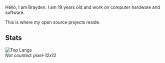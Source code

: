 Hello, I am Brayden. I am 19 years old and work on computer hardware and software.  

This is where my open source projects reside.

## Stats

![Top Langs](https://github-readme-stats.vercel.app/api/top-langs/?username=ctcl-bregis&size_weight=1&count_weight=0&theme=transparent&langs_count=10&exclude_repo=pixel-12x12)<br>
*Not counted: pixel-12x12*
